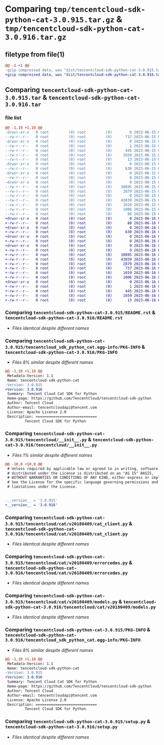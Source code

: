 # Comparing `tmp/tencentcloud-sdk-python-cat-3.0.915.tar.gz` & `tmp/tencentcloud-sdk-python-cat-3.0.916.tar.gz`

## filetype from file(1)

```diff
@@ -1 +1 @@
-gzip compressed data, was "dist/tencentcloud-sdk-python-cat-3.0.915.tar", last modified: Thu Jun 15 00:19:50 2023, max compression
+gzip compressed data, was "dist/tencentcloud-sdk-python-cat-3.0.916.tar", last modified: Fri Jun 16 00:28:44 2023, max compression
```

## Comparing `tencentcloud-sdk-python-cat-3.0.915.tar` & `tencentcloud-sdk-python-cat-3.0.916.tar`

### file list

```diff
@@ -1,19 +1,19 @@
-drwxr-xr-x   0 root         (0) root         (0)        0 2023-06-15 00:19:50.000000 tencentcloud-sdk-python-cat-3.0.915/
--rw-r--r--   0 root         (0) root         (0)      737 2023-06-15 00:19:50.000000 tencentcloud-sdk-python-cat-3.0.915/README.rst
-drwxr-xr-x   0 root         (0) root         (0)        0 2023-06-15 00:19:50.000000 tencentcloud-sdk-python-cat-3.0.915/tencentcloud_sdk_python_cat.egg-info/
--rw-r--r--   0 root         (0) root         (0)        1 2023-06-15 00:19:50.000000 tencentcloud-sdk-python-cat-3.0.915/tencentcloud_sdk_python_cat.egg-info/dependency_links.txt
--rw-r--r--   0 root         (0) root         (0)      445 2023-06-15 00:19:50.000000 tencentcloud-sdk-python-cat-3.0.915/tencentcloud_sdk_python_cat.egg-info/SOURCES.txt
--rw-r--r--   0 root         (0) root         (0)     1659 2023-06-15 00:19:50.000000 tencentcloud-sdk-python-cat-3.0.915/tencentcloud_sdk_python_cat.egg-info/PKG-INFO
--rw-r--r--   0 root         (0) root         (0)       13 2023-06-15 00:19:50.000000 tencentcloud-sdk-python-cat-3.0.915/tencentcloud_sdk_python_cat.egg-info/top_level.txt
-drwxr-xr-x   0 root         (0) root         (0)        0 2023-06-15 00:19:50.000000 tencentcloud-sdk-python-cat-3.0.915/tencentcloud/
--rw-r--r--   0 root         (0) root         (0)      630 2023-06-15 00:19:50.000000 tencentcloud-sdk-python-cat-3.0.915/tencentcloud/__init__.py
-drwxr-xr-x   0 root         (0) root         (0)        0 2023-06-15 00:19:50.000000 tencentcloud-sdk-python-cat-3.0.915/tencentcloud/cat/
--rw-r--r--   0 root         (0) root         (0)        0 2023-06-15 00:19:50.000000 tencentcloud-sdk-python-cat-3.0.915/tencentcloud/cat/__init__.py
-drwxr-xr-x   0 root         (0) root         (0)        0 2023-06-15 00:19:50.000000 tencentcloud-sdk-python-cat-3.0.915/tencentcloud/cat/v20180409/
--rw-r--r--   0 root         (0) root         (0)    10895 2023-06-15 00:19:50.000000 tencentcloud-sdk-python-cat-3.0.915/tencentcloud/cat/v20180409/cat_client.py
--rw-r--r--   0 root         (0) root         (0)     2879 2023-06-15 00:19:50.000000 tencentcloud-sdk-python-cat-3.0.915/tencentcloud/cat/v20180409/errorcodes.py
--rw-r--r--   0 root         (0) root         (0)        0 2023-06-15 00:19:50.000000 tencentcloud-sdk-python-cat-3.0.915/tencentcloud/cat/v20180409/__init__.py
--rw-r--r--   0 root         (0) root         (0)    43039 2023-06-15 00:19:50.000000 tencentcloud-sdk-python-cat-3.0.915/tencentcloud/cat/v20180409/models.py
--rw-r--r--   0 root         (0) root         (0)     1659 2023-06-15 00:19:50.000000 tencentcloud-sdk-python-cat-3.0.915/PKG-INFO
--rw-r--r--   0 root         (0) root         (0)     1006 2023-06-15 00:19:50.000000 tencentcloud-sdk-python-cat-3.0.915/setup.py
--rw-r--r--   0 root         (0) root         (0)       88 2023-06-15 00:19:50.000000 tencentcloud-sdk-python-cat-3.0.915/setup.cfg
+drwxr-xr-x   0 root         (0) root         (0)        0 2023-06-16 00:28:44.000000 tencentcloud-sdk-python-cat-3.0.916/
+-rw-r--r--   0 root         (0) root         (0)       88 2023-06-16 00:28:44.000000 tencentcloud-sdk-python-cat-3.0.916/setup.cfg
+drwxr-xr-x   0 root         (0) root         (0)        0 2023-06-16 00:28:44.000000 tencentcloud-sdk-python-cat-3.0.916/tencentcloud/
+-rw-r--r--   0 root         (0) root         (0)      630 2023-06-16 00:28:44.000000 tencentcloud-sdk-python-cat-3.0.916/tencentcloud/__init__.py
+drwxr-xr-x   0 root         (0) root         (0)        0 2023-06-16 00:28:44.000000 tencentcloud-sdk-python-cat-3.0.916/tencentcloud/cat/
+-rw-r--r--   0 root         (0) root         (0)        0 2023-06-16 00:28:44.000000 tencentcloud-sdk-python-cat-3.0.916/tencentcloud/cat/__init__.py
+drwxr-xr-x   0 root         (0) root         (0)        0 2023-06-16 00:28:44.000000 tencentcloud-sdk-python-cat-3.0.916/tencentcloud/cat/v20180409/
+-rw-r--r--   0 root         (0) root         (0)        0 2023-06-16 00:28:44.000000 tencentcloud-sdk-python-cat-3.0.916/tencentcloud/cat/v20180409/__init__.py
+-rw-r--r--   0 root         (0) root         (0)    10895 2023-06-16 00:28:44.000000 tencentcloud-sdk-python-cat-3.0.916/tencentcloud/cat/v20180409/cat_client.py
+-rw-r--r--   0 root         (0) root         (0)    43039 2023-06-16 00:28:44.000000 tencentcloud-sdk-python-cat-3.0.916/tencentcloud/cat/v20180409/models.py
+-rw-r--r--   0 root         (0) root         (0)     2879 2023-06-16 00:28:44.000000 tencentcloud-sdk-python-cat-3.0.916/tencentcloud/cat/v20180409/errorcodes.py
+-rw-r--r--   0 root         (0) root         (0)      737 2023-06-16 00:28:44.000000 tencentcloud-sdk-python-cat-3.0.916/README.rst
+-rw-r--r--   0 root         (0) root         (0)     1659 2023-06-16 00:28:44.000000 tencentcloud-sdk-python-cat-3.0.916/PKG-INFO
+-rw-r--r--   0 root         (0) root         (0)     1006 2023-06-16 00:28:44.000000 tencentcloud-sdk-python-cat-3.0.916/setup.py
+drwxr-xr-x   0 root         (0) root         (0)        0 2023-06-16 00:28:44.000000 tencentcloud-sdk-python-cat-3.0.916/tencentcloud_sdk_python_cat.egg-info/
+-rw-r--r--   0 root         (0) root         (0)        1 2023-06-16 00:28:44.000000 tencentcloud-sdk-python-cat-3.0.916/tencentcloud_sdk_python_cat.egg-info/dependency_links.txt
+-rw-r--r--   0 root         (0) root         (0)      445 2023-06-16 00:28:44.000000 tencentcloud-sdk-python-cat-3.0.916/tencentcloud_sdk_python_cat.egg-info/SOURCES.txt
+-rw-r--r--   0 root         (0) root         (0)     1659 2023-06-16 00:28:44.000000 tencentcloud-sdk-python-cat-3.0.916/tencentcloud_sdk_python_cat.egg-info/PKG-INFO
+-rw-r--r--   0 root         (0) root         (0)       13 2023-06-16 00:28:44.000000 tencentcloud-sdk-python-cat-3.0.916/tencentcloud_sdk_python_cat.egg-info/top_level.txt
```

### Comparing `tencentcloud-sdk-python-cat-3.0.915/README.rst` & `tencentcloud-sdk-python-cat-3.0.916/README.rst`

 * *Files identical despite different names*

### Comparing `tencentcloud-sdk-python-cat-3.0.915/tencentcloud_sdk_python_cat.egg-info/PKG-INFO` & `tencentcloud-sdk-python-cat-3.0.916/PKG-INFO`

 * *Files 8% similar despite different names*

```diff
@@ -1,10 +1,10 @@
 Metadata-Version: 1.1
 Name: tencentcloud-sdk-python-cat
-Version: 3.0.915
+Version: 3.0.916
 Summary: Tencent Cloud Cat SDK for Python
 Home-page: https://github.com/TencentCloud/tencentcloud-sdk-python
 Author: Tencent Cloud
 Author-email: tencentcloudapi@tencent.com
 License: Apache License 2.0
 Description: ============================
         Tencent Cloud SDK for Python
```

### Comparing `tencentcloud-sdk-python-cat-3.0.915/tencentcloud/__init__.py` & `tencentcloud-sdk-python-cat-3.0.916/tencentcloud/__init__.py`

 * *Files 1% similar despite different names*

```diff
@@ -10,8 +10,8 @@
 # Unless required by applicable law or agreed to in writing, software
 # distributed under the License is distributed on an "AS IS" BASIS,
 # WITHOUT WARRANTIES OR CONDITIONS OF ANY KIND, either express or implied.
 # See the License for the specific language governing permissions and
 # limitations under the License.
 
 
-__version__ = '3.0.915'
+__version__ = '3.0.916'
```

### Comparing `tencentcloud-sdk-python-cat-3.0.915/tencentcloud/cat/v20180409/cat_client.py` & `tencentcloud-sdk-python-cat-3.0.916/tencentcloud/cat/v20180409/cat_client.py`

 * *Files identical despite different names*

### Comparing `tencentcloud-sdk-python-cat-3.0.915/tencentcloud/cat/v20180409/errorcodes.py` & `tencentcloud-sdk-python-cat-3.0.916/tencentcloud/cat/v20180409/errorcodes.py`

 * *Files identical despite different names*

### Comparing `tencentcloud-sdk-python-cat-3.0.915/tencentcloud/cat/v20180409/models.py` & `tencentcloud-sdk-python-cat-3.0.916/tencentcloud/cat/v20180409/models.py`

 * *Files identical despite different names*

### Comparing `tencentcloud-sdk-python-cat-3.0.915/PKG-INFO` & `tencentcloud-sdk-python-cat-3.0.916/tencentcloud_sdk_python_cat.egg-info/PKG-INFO`

 * *Files 8% similar despite different names*

```diff
@@ -1,10 +1,10 @@
 Metadata-Version: 1.1
 Name: tencentcloud-sdk-python-cat
-Version: 3.0.915
+Version: 3.0.916
 Summary: Tencent Cloud Cat SDK for Python
 Home-page: https://github.com/TencentCloud/tencentcloud-sdk-python
 Author: Tencent Cloud
 Author-email: tencentcloudapi@tencent.com
 License: Apache License 2.0
 Description: ============================
         Tencent Cloud SDK for Python
```

### Comparing `tencentcloud-sdk-python-cat-3.0.915/setup.py` & `tencentcloud-sdk-python-cat-3.0.916/setup.py`

 * *Files identical despite different names*

